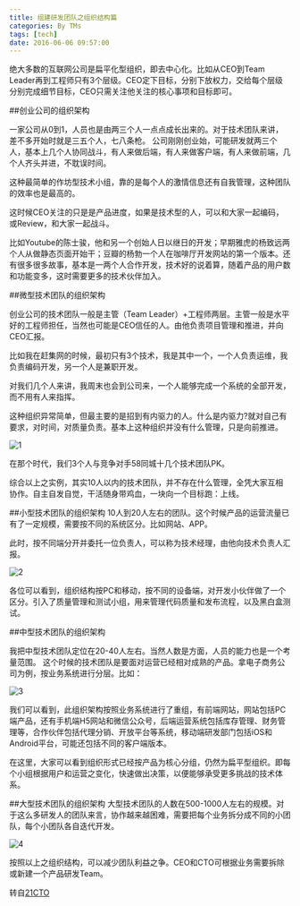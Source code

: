```yaml
---
title: 组建研发团队之组织结构篇
categories: By TMs
tags: [tech]
date: 2016-06-06 09:57:00
---
```


绝大多数的互联网公司是扁平化型组织，即去中心化。比如从CEO到Team Leader再到工程师只有3个层级。CEO定下目标，分别下放权力，交给每个层级分别完成细节目标，CEO只需关注他关注的核心事项和目标即可。

##创业公司的组织架构
 
一家公司从0到1，人员也是由两三个人一点点成长出来的。对于技术团队来讲，差不多开始时就是三五个人，七八条枪。
公司刚刚创业始，可能研发就两三个人，基本上几个人协同战斗，有人来做后端，有人来做客户端，有人来做前端，几个人齐头并进，不耽误时间。

这种最简单的作坊型技术小组，靠的是每个人的激情信息还有自我管理，这种团队的效率也是最高的。

这时候CEO关注的只是是产品进度，如果是技术型的人，可以和大家一起编码，或Review，和大家一起战斗。

比如Youtube的陈士骏，他和另一个创始人日以继日的开发；早期雅虎的杨致远两个人从做静态页面开始干；豆瓣的杨勃一个人在咖啡厅开发网站的第一个版本。还有很多很多故事，基本是一两个人合作开发，技术好的说着算，随着产品的用户数和功能变多，这时需要更多的技术伙伴加入。

##微型技术团队的组织架构

创业公司的技术团队一般是主管（Team Leader）+工程师两层。主管一般是水平好的工程师担任，当然也可能是CEO信任的人。由他负责项目管理和推进，并向CEO汇报。

比如我在赶集网的时候，最初只有3个技术，我是其中一个，一个人负责运维，我负责编码开发，另一个人是兼职开发。

对我们几个人来讲，我周末也会到公司来，一个人能够完成一个系统的全部开发，而不用有人来指挥。

这种组织异常简单，但最主要的是招到有内驱力的人。什么是内驱力?就对自己有要求，对时间，对质量负责。基本上这种组织并没有什么管理，只是向前推进。

![1][1]

在那个时代，我们3个人与竞争对手58同城十几个技术团队PK。

综合以上之实例，其实10人以内的技术团队，并不存在什么管理，全凭大家互相协作。自主自发自觉，干活随身带鸡血，一块向一个目标跑：上线。

##小型技术团队的组织架构
10人到20人左右的团队。这个时候产品的运营流量已有了一定规模，需要按不同的系统区分。比如网站、APP。

此时，按不同端分开并委托一位负责人，可以称为技术经理，由他向技术负责人汇报。

![2][2]

各位可以看到，组织结构按PC和移动，按不同的设备端，对开发小伙伴做了一个区分。引入了质量管理和测试小组，用来管理代码质量和发布流程，以及黑白盒测试。

 
##中型技术团队的组织架构

我把中型技术团队定位在20-40人左右。当然人数是方面，人员的能力也是一个考量范围。
这个时候的技术团队是要面对运营已经相对成熟的产品。拿电子商务公司为例，按业务系统进行分层。比如：

![3][3]

我们可以看到，此组织架构按照业务系统进行了重组，有前端网站，网站包括PC端产品，还有手机端H5网站和微信公众号，后端运营系统包括库存管理、财务管理等，合作伙伴包括代理分销、开放平台等系统，移动端研发部门包括iOS和Android平台，可能还包括不同的客户端版本。

在这里，大家可以看到组织形式已经按产品为核心分组，仍然为扁平型组织。即每个小组根据用户和运营之变化，快速做出决策，以便能够承受更多挑战的技术体系。

##大型技术团队的组织架构
大型技术团队的人数在500-1000人左右的规模。对于这么多研发人的团队来言，协作越来越困难，需要把每个业务拆分成不同的小团队，每个小团队各自迭代开发。
 
![4][4]

按照以上之组织结构，可以减少团队利益之争。CEO和CTO可根据业务需要拆除或新建一个产品研发Team。

转自[21CTO][5]


  [1]: https://cdn.tms.im/article/20181026/textimg/1.jpg
  [2]: https://cdn.tms.im/article/20181026/textimg/2.jpg
  [3]: https://cdn.tms.im/article/20181026/textimg/3.jpg
  [4]: https://cdn.tms.im/article/20181026/textimg/4.jpg
  [5]: http://mp.weixin.qq.com/s?__biz=MjM5NTg2NTU0Ng==&mid=2656593642&idx=1&sn=7f6466bd3efcbaf1180882dc3252a253&scene=1&srcid=0606nkFnVkU61yJvAh17wnbD#wechat_redirect
